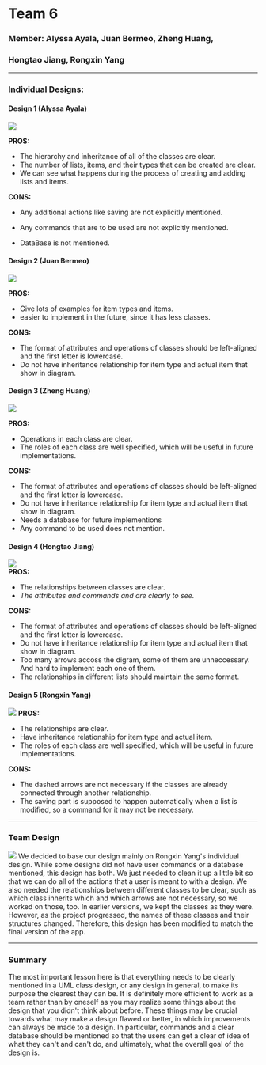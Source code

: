 # Team 6

### Member:  Alyssa Ayala, Juan Bermeo, Zheng Huang, 

### 										Hongtao Jiang, Rongxin Yang
-------------------------------------

### Individual Designs:

#### Design 1 (Alyssa Ayala)
![](Images/alyssarose05.jpg)

**PROS:**

- The hierarchy and inheritance of all of the classes are clear.
- The number of lists, items, and their types that can be created are clear.
- We can see what happens during the process of creating and adding lists and items.

**CONS:**

- Any additional actions like saving are not explicitly mentioned.

- Any commands that are to be used are not explicitly mentioned.

- DataBase is not mentioned.
  

#### Design 2 (Juan Bermeo)
![](Images/jcbermeo.jpg)

**PROS:**

- Give lots of examples for item types and items.
- easier to implement in the future, since it has less classes.

**CONS:**

- The format of attributes and operations  of classes should be left-aligned and the first letter is lowercase.
- Do not have inheritance relationship for item type and actual item that show in diagram.


#### Design 3 (Zheng Huang)
![](Images/hz4563.jpg)

**PROS:**

- Operations in each class are clear.
- The roles of each class are well specified, which will be useful in future implementations.

**CONS:**

- The format of attributes and operations  of classes should be left-aligned and the first letter is lowercase.
- Do not have inheritance relationship for item type and actual item that show in diagram.
- Needs a database for future implementions
- Any command to be used does not mention.



#### Design 4 (Hongtao Jiang)
![](Images/HongatoJ.jpg)
<br>**PROS:**</br>

- The relationships between classes are clear.
- *The attributes and commands and are clearly to see.*

**CONS:**

- The format of attributes and operations of classes should be left-aligned and the first letter is lowercase. 
- Do not have inheritance relationship for item type and actual item that show in diagram.
- Too many arrows accoss the digram, some of them are unneccessary. And hard to implement each one of them.
- The relationships in different lists should maintain the same format.



#### Design 5 (Rongxin Yang)
![](Images/RX-Yang.jpg)
**PROS:**

- The relationships are clear.
- Have inheritance relationship for item type and actual item.
- The roles of each class are well specified, which will be useful in future implementations.

**CONS:**

- The dashed arrows are not necessary if the classes are already connected through another relationship.
- The saving part is supposed to happen automatically when a list is modified, so a command for it may not be necessary.




-------------------

### Team Design
![](Images/design-team.jpg)
We decided to base our design mainly on Rongxin Yang's individual design. 
While some designs did not have user commands or a database mentioned, this design has both. We just needed to clean it up a little bit so that we can do all of the actions that a user is meant to with a design.
We also needed the relationships between different classes to be clear, such as which class inherits which and which arrows are not necessary, so we worked on those, too. 
In earlier versions, we kept the classes as they were. However, as the project progressed, the names of these classes and their structures changed. Therefore, this design has been
modified to match the final version of the app.






---------------------

### Summary

The most important lesson here is that everything needs to be clearly mentioned in a UML class design, or any design in general, to make its purpose the clearest they can be.
It is definitely more efficient to work as a team rather than by oneself as you may realize some things about the design that you didn't think about before.
These things may be crucial towards what may make a design flawed or better, in which improvements can always be made to a design.
In particular, commands and a clear database should be mentioned so that the users can get a clear of idea of what they can't and can't do, and ultimately, what the overall goal of the design is.





